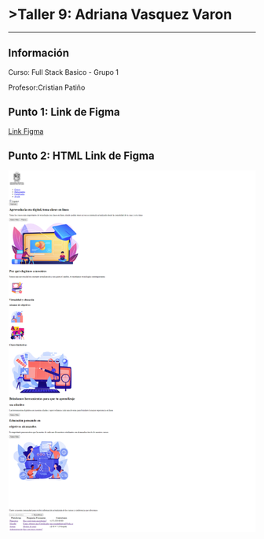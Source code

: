<h1>>Taller 9: Adriana Vasquez Varon</h1>
<hr>

<h2>Información</h2>
<p>Curso: Full Stack Basico - Grupo 1 </p>
<p>Profesor:Cristian Patiño </p> 



<h2>Punto 1: Link de Figma</h2>
<a href="https://www.figma.com/file/t50EQq4W8LX5A4v9hlDj2U/Untitled?type=design&node-id=0-1&t=FVfcOMsBtum8kU4X-0">
Link Figma</a>

<h2>Punto 2: HTML Link de Figma</h2>
<img src="./public/images/html.png" alt="html">






